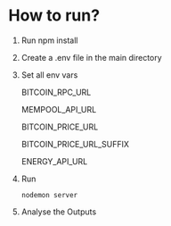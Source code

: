 # How to run?

1. Run npm install
2. Create a .env file in the main directory
3. Set all env vars

   BITCOIN_RPC_URL

   MEMPOOL_API_URL
   
   BITCOIN_PRICE_URL
   
   BITCOIN_PRICE_URL_SUFFIX
   
   ENERGY_API_URL
4. Run 
    ```
    nodemon server
    ```

5. Analyse the Outputs
